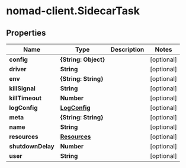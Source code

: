 # nomad-client.SidecarTask

## Properties

Name | Type | Description | Notes
------------ | ------------- | ------------- | -------------
**config** | **{String: Object}** |  | [optional] 
**driver** | **String** |  | [optional] 
**env** | **{String: String}** |  | [optional] 
**killSignal** | **String** |  | [optional] 
**killTimeout** | **Number** |  | [optional] 
**logConfig** | [**LogConfig**](LogConfig.md) |  | [optional] 
**meta** | **{String: String}** |  | [optional] 
**name** | **String** |  | [optional] 
**resources** | [**Resources**](Resources.md) |  | [optional] 
**shutdownDelay** | **Number** |  | [optional] 
**user** | **String** |  | [optional] 


